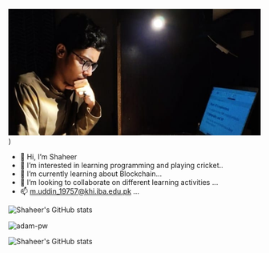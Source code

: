 ![mshaheeruddin](https://github.com/mshaheeruddin/mshaheeruddin/blob/main/git.png))

- 👋 Hi, I’m Shaheer
- 👀 I’m interested in learning programming and playing cricket..
- 🌱 I’m currently learning about Blockchain...
- 💞️ I’m looking to collaborate on different learning activities  ...
- 📫 m.uddin_19757@khi.iba.edu.pk ...

<!---
mshaheeruddin/mshaheeruddin is a ✨ special ✨ repository because its `README.md` (this file) appears on your GitHub profile.
You can click the Preview link to take a look at your changes.
--->

![Shaheer's GitHub stats](https://github-readme-stats.vercel.app/api?username=mshaheeruddin&theme=great-gatsby&show_icons=true)
<p><img align="center"
    src="https://github-readme-stats.vercel.app/api/top-langs?username=mshaheeruddin&theme=great-gatsby&show_icons=true&locale=en&layout=compact"
    alt="adam-pw" /></p>

![Shaheer's GitHub stats](https://github-readme-streak-stats.herokuapp.com/?user=mshaheeruddin&theme=great-gatsby)
